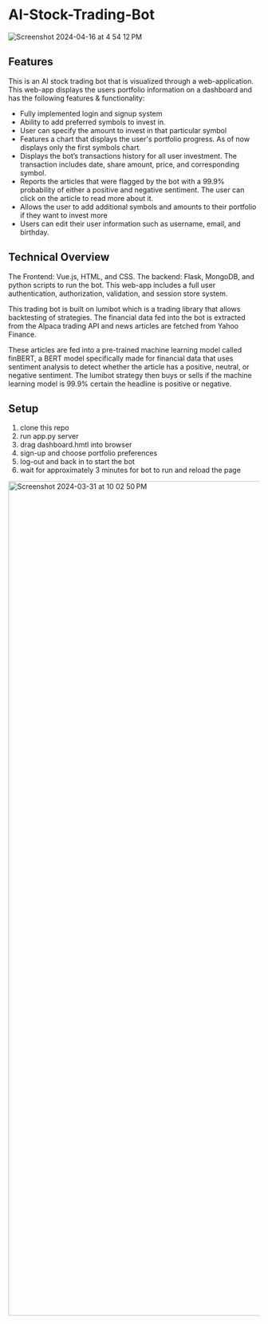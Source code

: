 # AI-Stock-Trading-Bot 

![Screenshot 2024-04-16 at 4 54 12 PM](https://github.com/Anjoliekate/AI-Stock-Trading-Bot/assets/99061657/66e5f295-103f-4a41-8464-4e2a78767805)

## Features
This is an AI stock trading bot that is visualized through a web-application. This web-app displays the users portfolio information on a dashboard and has the following features & functionality:
- Fully implemented login and signup system
- Ability to add preferred symbols to invest in. 
- User can specify the amount to invest in that particular symbol
- Features a chart that displays the user's portfolio progress. As of now displays only the first symbols chart. 
- Displays the bot’s transactions history for all user investment. The transaction includes date, share amount, price, and corresponding symbol. 
- Reports the articles that were flagged by the bot with a  99.9% probability of either a positive and negative sentiment. The user can click on the article to read more about it. 
- Allows the user to add additional symbols and amounts to their portfolio if they want to invest more
- Users can edit their user information such as username, email, and birthday.
  
## Technical Overview 
The Frontend: Vue.js, HTML, and CSS. The backend: Flask, MongoDB, and python scripts to run the bot. This web-app includes a full user authentication, authorization, validation, and session store system. 

This trading bot is built on lumibot which is a trading library that allows backtesting of strategies. The financial data fed into the bot is extracted from the Alpaca trading API and news articles are fetched from Yahoo Finance. 

These articles are fed into a pre-trained machine learning model called finBERT, a BERT model specifically made for financial data that uses sentiment analysis to detect whether the article has a positive, neutral, or negative sentiment. The lumibot strategy then buys or sells if the machine learning model is 99.9% certain the headline is positive or negative. 

## Setup
1. clone this repo
2. run app.py server
3. drag dashboard.hmtl into browser
4. sign-up and choose portfolio preferences
5. log-out and back in to start the bot
6. wait for approximately 3 minutes for bot to run and reload the page


<img width="1674" alt="Screenshot 2024-03-31 at 10 02 50 PM" src="https://github.com/Anjoliekate/AI-Stock-Trading-Bot/assets/99061657/6e1a6496-377a-4ae9-9758-4f929d6c02ab">
